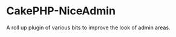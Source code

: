 CakePHP-NiceAdmin
=================

A roll up plugin of various bits to improve the look of admin areas.